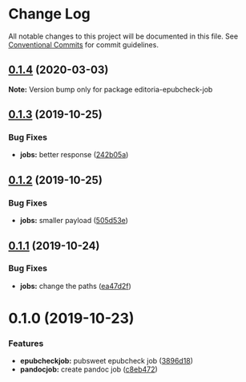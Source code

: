# Change Log

All notable changes to this project will be documented in this file.
See [Conventional Commits](https://conventionalcommits.org) for commit guidelines.

<a name="0.1.4"></a>
## [0.1.4](https://gitlab.coko.foundation/editoria/editoria/compare/editoria-epubcheck-job@0.1.3...editoria-epubcheck-job@0.1.4) (2020-03-03)




**Note:** Version bump only for package editoria-epubcheck-job

<a name="0.1.3"></a>
## [0.1.3](https://gitlab.coko.foundation/editoria/editoria/compare/editoria-epubcheck-job@0.1.2...editoria-epubcheck-job@0.1.3) (2019-10-25)


### Bug Fixes

* **jobs:** better response ([242b05a](https://gitlab.coko.foundation/editoria/editoria/commit/242b05a))




<a name="0.1.2"></a>
## [0.1.2](https://gitlab.coko.foundation/editoria/editoria/compare/editoria-epubcheck-job@0.1.1...editoria-epubcheck-job@0.1.2) (2019-10-25)


### Bug Fixes

* **jobs:** smaller payload ([505d53e](https://gitlab.coko.foundation/editoria/editoria/commit/505d53e))




<a name="0.1.1"></a>
## [0.1.1](https://gitlab.coko.foundation/editoria/editoria/compare/editoria-epubcheck-job@0.1.0...editoria-epubcheck-job@0.1.1) (2019-10-24)


### Bug Fixes

* **jobs:** change the paths ([ea47d2f](https://gitlab.coko.foundation/editoria/editoria/commit/ea47d2f))




<a name="0.1.0"></a>
# 0.1.0 (2019-10-23)


### Features

* **epubcheckjob:** pubsweet epubcheck job ([3896d18](https://gitlab.coko.foundation/editoria/editoria/commit/3896d18))
* **pandocjob:** create pandoc job ([c8eb472](https://gitlab.coko.foundation/editoria/editoria/commit/c8eb472))

